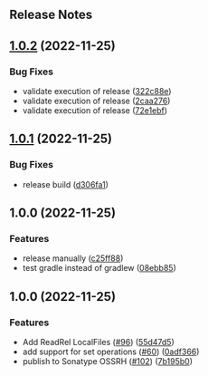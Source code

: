 Release Notes
---

## [1.0.2](https://github.com/daviddalisusanibararce/tmp-sustrait-java/compare/v1.0.1...v1.0.2) (2022-11-25)


### Bug Fixes

* validate execution of release ([322c88e](https://github.com/daviddalisusanibararce/tmp-sustrait-java/commit/322c88eac3560bc541c7788a7d6eefc31c446a5b))
* validate execution of release ([2caa276](https://github.com/daviddalisusanibararce/tmp-sustrait-java/commit/2caa276ba43a3be1531718d3a0999c18b033ff10))
* validate execution of release ([72e1ebf](https://github.com/daviddalisusanibararce/tmp-sustrait-java/commit/72e1ebf83dbd44585145fcec6b8bcc7ddd875b3f))

## [1.0.1](https://github.com/daviddalisusanibararce/tmp-sustrait-java/compare/v1.0.0...v1.0.1) (2022-11-25)


### Bug Fixes

* release build ([d306fa1](https://github.com/daviddalisusanibararce/tmp-sustrait-java/commit/d306fa1f60b001187faa602e444911f0d9f12e4a))

## 1.0.0 (2022-11-25)


### Features

* release manually ([c25ff88](https://github.com/daviddalisusanibararce/tmp-sustrait-java/commit/c25ff8841d6e6a530d69ab8e1c50da284a378be2))
* test gradle instead of gradlew ([08ebb85](https://github.com/daviddalisusanibararce/tmp-sustrait-java/commit/08ebb852815f3ffd567230ab1111bb392d489e8d))

## 1.0.0 (2022-11-25)


### Features

* Add ReadRel LocalFiles ([#96](https://github.com/davisusanibar/substrait-java/issues/96)) ([55d47d5](https://github.com/davisusanibar/substrait-java/commit/55d47d5ba74139902c1d8d942a0ebece0526b3d8))
* add support for set operations ([#60](https://github.com/davisusanibar/substrait-java/issues/60)) ([0adf366](https://github.com/davisusanibar/substrait-java/commit/0adf3665a4f6cbab5d9bed2f2139d24f4257a146))
* publish to Sonatype OSSRH ([#102](https://github.com/davisusanibar/substrait-java/issues/102)) ([7b195b0](https://github.com/davisusanibar/substrait-java/commit/7b195b0e561a489ec0ead7cbd8de3a961659dbf6))
